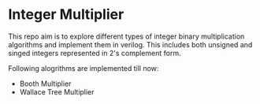 # Integer Multiplier
This repo aim is to explore different types of integer binary multiplication algorithms and implement them in verilog. This includes both unsigned and singed integers represented in 2's complement form.

Following alogrithms are implemented till now:
 * Booth Multiplier
 * Wallace Tree Multiplier